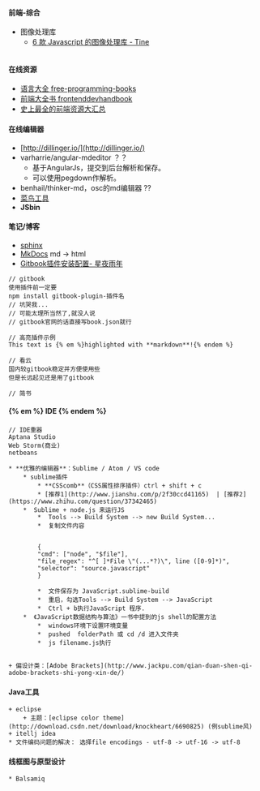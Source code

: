#### **前端-综合**

* 图像处理库
  * [6 款 Javascript 的图像处理库 - Tine](https://juejin.im/post/58c0edac0ce4630054592a78?utm_source=gold_browser_extension)

```js

```

#### **在线资源**

* [语言大全 free-programming-books](https://github.com/vhf/free-programming-books/blob/master/free-programming-books.md)
* [前端大全书 frontenddevhandbook](https://www.gitbook.com/book/dwqs/frontenddevhandbook/details)
* [史上最全的前端资源大汇总](http://www.jianshu.com/p/6cb49271cd2a#)

#### **在线编辑器**

* [http://dillinger.io/](http://dillinger.io/)
* varharrie/angular-mdeditor ？？
  * 基于AngularJs，提交到后台解析和保存。
  * 可以使用pegdown作解析。
* benhail/thinker-md，osc的md编辑器 ??
* [菜鸟工具](https://c.runoob.com/)
* **JSbin**

#### 笔记/博客

* [sphinx](http://www.sphinx-doc.org/en/stable/)
* [MkDocs](http://www.mkdocs.org/) md -&gt; html
* [Gitbook插件安装配置- 星夜雨年](http://www.tuicool.com/articles/JjQ3qm)

```
// gitbook
使用插件前一定要
npm install gitbook-plugin-插件名 
// 坑哭我...
// 可能太理所当然了,就没人说
// gitbook官网的话直接写book.json就行

// 高亮插件示例
This text is {% em %}highlighted with **markdown**!{% endem %}

// 看云
国内较gitbook稳定并方便使用些
但是长远起见还是用了gitbook

// 简书
```

####  {% em %} IDE {% endem %}

```
// IDE重器
Aptana Studio 
Web Storm(商业)
netbeans

* **优雅的编辑器**：Sublime / Atom / VS code
    * sublime插件
        * **CSScomb**（CSS属性排序插件）ctrl + shift + c
        * [推荐1](http://www.jianshu.com/p/2f30ccd41165)  | [推荐2](https://www.zhihu.com/question/37342465)
    *  Sublime + node.js 来运行JS 
        *  Tools --> Build System --> new Build System...
        *  复制文件内容


        {
        "cmd": ["node", "$file"],
        "file_regex": "^[ ]*File \"(...*?)\", line ([0-9]*)",
        "selector": "source.javascript"
        }

        *  文件保存为 JavaScript.sublime-build
        *  重启，勾选Tools --> Build System --> JavaScript
        *  Ctrl + b执行JavaScript 程序.
    *  《JavaScript数据结构与算法》一书中提到的js shell的配置方法
        *  windows环境下设置环境变量
        *  pushed  folderPath 或 cd /d 进入文件夹
        *  js filename.js执行


+ 偏设计类：[Adobe Brackets](http://www.jackpu.com/qian-duan-shen-qi-adobe-brackets-shi-yong-xin-de/)
```

#### Java工具

```
+ eclipse
    + 主题：[eclipse color theme](http://download.csdn.net/download/knockheart/6690825) (例sublime风)
+ itellj idea
* 文件编码问题的解决： 选择file encodings - utf-8 -> utf-16 -> utf-8
```

#### 线框图与原型设计

```
* Balsamiq
```








